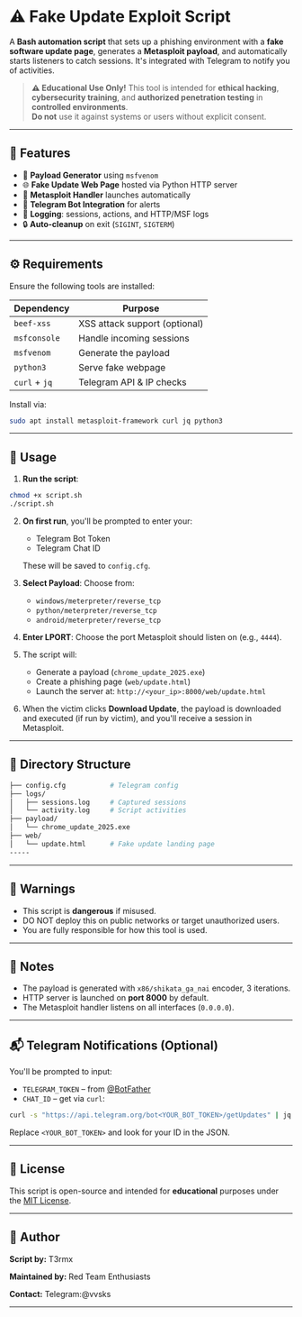 
# ⚠️ Fake Update Exploit Script

A **Bash automation script** that sets up a phishing environment with a **fake software update page**, generates a **Metasploit payload**, and automatically starts listeners to catch sessions. It's integrated with Telegram to notify you of activities.

> **⚠️ Educational Use Only!**
> This tool is intended for **ethical hacking**, **cybersecurity training**, and **authorized penetration testing** in **controlled environments**.  
> **Do not** use it against systems or users without explicit consent.

---

## 📁 Features

- 🎯 **Payload Generator** using `msfvenom`
- 🌐 **Fake Update Web Page** hosted via Python HTTP server
- 📡 **Metasploit Handler** launches automatically
- 📩 **Telegram Bot Integration** for alerts
- 🧾 **Logging**: sessions, actions, and HTTP/MSF logs
- 🔒 **Auto-cleanup** on exit (`SIGINT`, `SIGTERM`)

---

## ⚙️ Requirements

Ensure the following tools are installed:

| Dependency       | Purpose                        |
|------------------|--------------------------------|
| `beef-xss`       | XSS attack support (optional)  |
| `msfconsole`     | Handle incoming sessions       |
| `msfvenom`       | Generate the payload           |
| `python3`        | Serve fake webpage             |
| `curl` + `jq`    | Telegram API & IP checks       |

Install via:

```bash
sudo apt install metasploit-framework curl jq python3
````

---

## 🚀 Usage

1. **Run the script**:

```bash
chmod +x script.sh
./script.sh
```

2. **On first run**, you'll be prompted to enter your:

   * Telegram Bot Token
   * Telegram Chat ID

   These will be saved to `config.cfg`.

3. **Select Payload**:
   Choose from:

   * `windows/meterpreter/reverse_tcp`
   * `python/meterpreter/reverse_tcp`
   * `android/meterpreter/reverse_tcp`

4. **Enter LPORT**:
   Choose the port Metasploit should listen on (e.g., `4444`).

5. The script will:

   * Generate a payload (`chrome_update_2025.exe`)
   * Create a phishing page (`web/update.html`)
   * Launch the server at:
     `http://<your_ip>:8000/web/update.html`

6. When the victim clicks **Download Update**, the payload is downloaded and executed (if run by victim), and you'll receive a session in Metasploit.

---

## 📂 Directory Structure

```bash
├── config.cfg           # Telegram config
├── logs/
│   ├── sessions.log     # Captured sessions
│   └── activity.log     # Script activities
├── payload/
│   └── chrome_update_2025.exe
├── web/
│   └── update.html      # Fake update landing page
-----
```

---

## 🛑 Warnings

* This script is **dangerous** if misused.
* DO NOT deploy this on public networks or target unauthorized users.
* You are fully responsible for how this tool is used.

---

## 🧠 Notes

* The payload is generated with `x86/shikata_ga_nai` encoder, 3 iterations.
* HTTP server is launched on **port 8000** by default.
* The Metasploit handler listens on all interfaces (`0.0.0.0`).

---

## 📬 Telegram Notifications (Optional)

You'll be prompted to input:

* `TELEGRAM_TOKEN` – from [@BotFather](https://t.me/BotFather)
* `CHAT_ID` – get via `curl`:

```bash
curl -s "https://api.telegram.org/bot<YOUR_BOT_TOKEN>/getUpdates" | jq
```

Replace `<YOUR_BOT_TOKEN>` and look for your ID in the JSON.

---

## 📜 License

This script is open-source and intended for **educational** purposes under the [MIT License](https://opensource.org/licenses/MIT).

---

## 🙋 Author

**Script by:** T3rmx

**Maintained by:** Red Team Enthusiasts

**Contact:** Telegram:@vvsks

---

